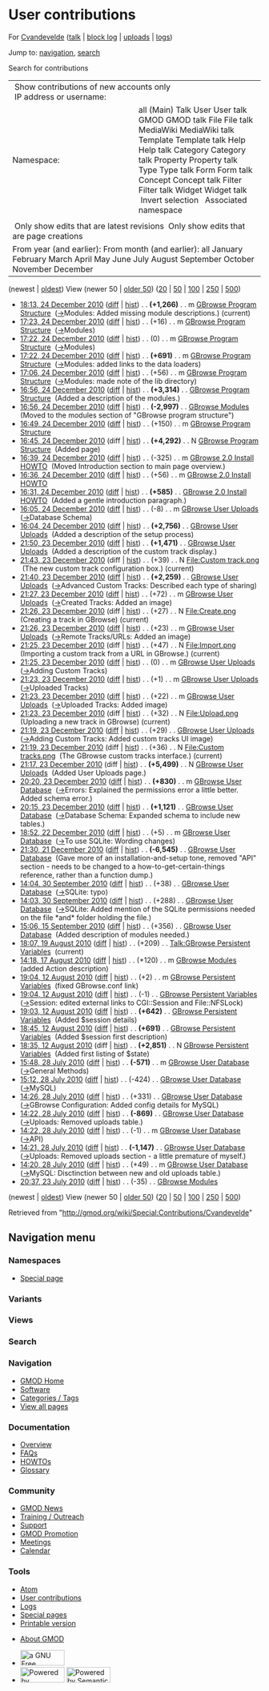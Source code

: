<div id="mw-page-base" class="noprint">

</div>

<div id="mw-head-base" class="noprint">

</div>

<div id="content" class="mw-body" role="main">

<span id="top"></span>

<div id="mw-js-message" style="display:none;">

</div>



# <span dir="auto">User contributions</span>

<div id="bodyContent">

<div id="contentSub">

For <a
href="/mediawiki/index.php?title=User:Cvandevelde&amp;action=edit&amp;redlink=1"
class="new"
title="User:Cvandevelde (page does not exist)">Cvandevelde</a> (<a
href="/mediawiki/index.php?title=User_talk:Cvandevelde&amp;action=edit&amp;redlink=1"
class="new" title="User talk:Cvandevelde (page does not exist)">talk</a>
\| [block
log](/mediawiki/index.php?title=Special:Log/block&page=User%3ACvandevelde "Special:Log/block")
\|
[uploads](/wiki/Special:ListFiles/Cvandevelde "Special:ListFiles/Cvandevelde")
\| [logs](/wiki/Special:Log/Cvandevelde "Special:Log/Cvandevelde"))

</div>

<div id="jump-to-nav" class="mw-jump">

Jump to: [navigation](#mw-navigation), [search](#p-search)

</div>

<div id="mw-content-text">

Search for contributions

<table class="mw-contributions-table">
<colgroup>
<col style="width: 50%" />
<col style="width: 50%" />
</colgroup>
<tbody>
<tr class="odd">
<td colspan="2"> Show contributions of new accounts only<br />
 IP address or username:</td>
</tr>
<tr class="even">
<td class="mw-label">Namespace:</td>
<td>all (Main) Talk User User talk GMOD GMOD talk File File talk
MediaWiki MediaWiki talk Template Template talk Help Help talk Category
Category talk Property Property talk Type Type talk Form Form talk
Concept Concept talk Filter Filter talk Widget Widget talk  
 Invert selection 
 Associated namespace </td>
</tr>
<tr class="odd">
<td colspan="2"></td>
</tr>
<tr class="even">
<td colspan="2"> Only show edits that are latest revisions
 Only show edits that are page creations</td>
</tr>
<tr class="odd">
<td colspan="2">From year (and earlier): From month (and earlier): all
January February March April May June July August September October
November December</td>
</tr>
</tbody>
</table>

(newest \| <a
href="/mediawiki/index.php?title=Special:Contributions/Cvandevelde&amp;dir=prev&amp;target=Cvandevelde"
class="mw-lastlink" rel="last"
title="Special:Contributions/Cvandevelde">oldest</a>) View (newer 50 \|
<a
href="/mediawiki/index.php?title=Special:Contributions/Cvandevelde&amp;offset=20100723203734&amp;target=Cvandevelde"
class="mw-nextlink" rel="next"
title="Special:Contributions/Cvandevelde">older 50</a>) (<a
href="/mediawiki/index.php?title=Special:Contributions/Cvandevelde&amp;offset=&amp;limit=20&amp;target=Cvandevelde"
class="mw-numlink" title="Special:Contributions/Cvandevelde">20</a> \|
<a
href="/mediawiki/index.php?title=Special:Contributions/Cvandevelde&amp;offset=&amp;limit=50&amp;target=Cvandevelde"
class="mw-numlink" title="Special:Contributions/Cvandevelde">50</a> \|
<a
href="/mediawiki/index.php?title=Special:Contributions/Cvandevelde&amp;offset=&amp;limit=100&amp;target=Cvandevelde"
class="mw-numlink" title="Special:Contributions/Cvandevelde">100</a> \|
<a
href="/mediawiki/index.php?title=Special:Contributions/Cvandevelde&amp;offset=&amp;limit=250&amp;target=Cvandevelde"
class="mw-numlink" title="Special:Contributions/Cvandevelde">250</a> \|
<a
href="/mediawiki/index.php?title=Special:Contributions/Cvandevelde&amp;offset=&amp;limit=500&amp;target=Cvandevelde"
class="mw-numlink" title="Special:Contributions/Cvandevelde">500</a>)

- <a
  href="/mediawiki/index.php?title=GBrowse_Program_Structure&amp;oldid=16318"
  class="mw-changeslist-date" title="GBrowse Program Structure">18:13, 24
  December 2010</a>
  ([diff](/mediawiki/index.php?title=GBrowse_Program_Structure&diff=prev&oldid=16318 "GBrowse Program Structure")
  \|
  [hist](/mediawiki/index.php?title=GBrowse_Program_Structure&action=history "GBrowse Program Structure"))
  <span class="mw-changeslist-separator">. .</span> **(+1,266)**‎
  <span class="mw-changeslist-separator">. .</span> m
  <a href="/wiki/GBrowse_Program_Structure" class="mw-contributions-title"
  title="GBrowse Program Structure">GBrowse Program Structure</a> ‎
  <span class="comment">([→](/wiki/GBrowse_Program_Structure#Modules "GBrowse Program Structure")‎<span dir="auto"><span class="autocomment">Modules:
  </span> Added missing module descriptions.</span>)</span>
  <span class="mw-uctop">(current)</span>
- <a
  href="/mediawiki/index.php?title=GBrowse_Program_Structure&amp;oldid=16317"
  class="mw-changeslist-date" title="GBrowse Program Structure">17:23, 24
  December 2010</a>
  ([diff](/mediawiki/index.php?title=GBrowse_Program_Structure&diff=prev&oldid=16317 "GBrowse Program Structure")
  \|
  [hist](/mediawiki/index.php?title=GBrowse_Program_Structure&action=history "GBrowse Program Structure"))
  <span class="mw-changeslist-separator">. .</span>
  <span class="mw-plusminus-pos" dir="ltr"
  title="8,519 bytes after change">(+16)</span>‎
  <span class="mw-changeslist-separator">. .</span> m
  <a href="/wiki/GBrowse_Program_Structure" class="mw-contributions-title"
  title="GBrowse Program Structure">GBrowse Program Structure</a> ‎
  <span class="comment">([→](/wiki/GBrowse_Program_Structure#Modules "GBrowse Program Structure")‎<span dir="auto"><span class="autocomment">Modules</span></span>)</span>
- <a
  href="/mediawiki/index.php?title=GBrowse_Program_Structure&amp;oldid=16316"
  class="mw-changeslist-date" title="GBrowse Program Structure">17:22, 24
  December 2010</a>
  ([diff](/mediawiki/index.php?title=GBrowse_Program_Structure&diff=prev&oldid=16316 "GBrowse Program Structure")
  \|
  [hist](/mediawiki/index.php?title=GBrowse_Program_Structure&action=history "GBrowse Program Structure"))
  <span class="mw-changeslist-separator">. .</span>
  <span class="mw-plusminus-null" dir="ltr"
  title="8,503 bytes after change">(0)</span>‎
  <span class="mw-changeslist-separator">. .</span> m
  <a href="/wiki/GBrowse_Program_Structure" class="mw-contributions-title"
  title="GBrowse Program Structure">GBrowse Program Structure</a> ‎
  <span class="comment">([→](/wiki/GBrowse_Program_Structure#Modules "GBrowse Program Structure")‎<span dir="auto"><span class="autocomment">Modules</span></span>)</span>
- <a
  href="/mediawiki/index.php?title=GBrowse_Program_Structure&amp;oldid=16315"
  class="mw-changeslist-date" title="GBrowse Program Structure">17:22, 24
  December 2010</a>
  ([diff](/mediawiki/index.php?title=GBrowse_Program_Structure&diff=prev&oldid=16315 "GBrowse Program Structure")
  \|
  [hist](/mediawiki/index.php?title=GBrowse_Program_Structure&action=history "GBrowse Program Structure"))
  <span class="mw-changeslist-separator">. .</span> **(+691)**‎
  <span class="mw-changeslist-separator">. .</span> m
  <a href="/wiki/GBrowse_Program_Structure" class="mw-contributions-title"
  title="GBrowse Program Structure">GBrowse Program Structure</a> ‎
  <span class="comment">([→](/wiki/GBrowse_Program_Structure#Modules "GBrowse Program Structure")‎<span dir="auto"><span class="autocomment">Modules:
  </span> added links to the data loaders</span>)</span>
- <a
  href="/mediawiki/index.php?title=GBrowse_Program_Structure&amp;oldid=16314"
  class="mw-changeslist-date" title="GBrowse Program Structure">17:06, 24
  December 2010</a>
  ([diff](/mediawiki/index.php?title=GBrowse_Program_Structure&diff=prev&oldid=16314 "GBrowse Program Structure")
  \|
  [hist](/mediawiki/index.php?title=GBrowse_Program_Structure&action=history "GBrowse Program Structure"))
  <span class="mw-changeslist-separator">. .</span>
  <span class="mw-plusminus-pos" dir="ltr"
  title="7,812 bytes after change">(+56)</span>‎
  <span class="mw-changeslist-separator">. .</span> m
  <a href="/wiki/GBrowse_Program_Structure" class="mw-contributions-title"
  title="GBrowse Program Structure">GBrowse Program Structure</a> ‎
  <span class="comment">([→](/wiki/GBrowse_Program_Structure#Modules "GBrowse Program Structure")‎<span dir="auto"><span class="autocomment">Modules:
  </span> made note of the lib directory</span>)</span>
- <a
  href="/mediawiki/index.php?title=GBrowse_Program_Structure&amp;oldid=16313"
  class="mw-changeslist-date" title="GBrowse Program Structure">16:56, 24
  December 2010</a>
  ([diff](/mediawiki/index.php?title=GBrowse_Program_Structure&diff=prev&oldid=16313 "GBrowse Program Structure")
  \|
  [hist](/mediawiki/index.php?title=GBrowse_Program_Structure&action=history "GBrowse Program Structure"))
  <span class="mw-changeslist-separator">. .</span> **(+3,314)**‎
  <span class="mw-changeslist-separator">. .</span>
  <a href="/wiki/GBrowse_Program_Structure" class="mw-contributions-title"
  title="GBrowse Program Structure">GBrowse Program Structure</a> ‎
  <span class="comment">(Added a description of the modules.)</span>
- <a href="/mediawiki/index.php?title=GBrowse_Modules&amp;oldid=16312"
  class="mw-changeslist-date" title="GBrowse Modules">16:56, 24 December
  2010</a>
  ([diff](/mediawiki/index.php?title=GBrowse_Modules&diff=prev&oldid=16312 "GBrowse Modules")
  \|
  [hist](/mediawiki/index.php?title=GBrowse_Modules&action=history "GBrowse Modules"))
  <span class="mw-changeslist-separator">. .</span> **(-2,997)**‎
  <span class="mw-changeslist-separator">. .</span>
  <a href="/mediawiki/index.php?title=GBrowse_Modules&amp;redirect=no"
  class="mw-redirect mw-contributions-title"
  title="GBrowse Modules">GBrowse Modules</a> ‎
  <span class="comment">(Moved to the modules section of "GBrowse
  program structure")</span>
- <a
  href="/mediawiki/index.php?title=GBrowse_Program_Structure&amp;oldid=16311"
  class="mw-changeslist-date" title="GBrowse Program Structure">16:49, 24
  December 2010</a>
  ([diff](/mediawiki/index.php?title=GBrowse_Program_Structure&diff=prev&oldid=16311 "GBrowse Program Structure")
  \|
  [hist](/mediawiki/index.php?title=GBrowse_Program_Structure&action=history "GBrowse Program Structure"))
  <span class="mw-changeslist-separator">. .</span>
  <span class="mw-plusminus-pos" dir="ltr"
  title="4,442 bytes after change">(+150)</span>‎
  <span class="mw-changeslist-separator">. .</span> m
  <a href="/wiki/GBrowse_Program_Structure" class="mw-contributions-title"
  title="GBrowse Program Structure">GBrowse Program Structure</a> ‎
- <a
  href="/mediawiki/index.php?title=GBrowse_Program_Structure&amp;oldid=16310"
  class="mw-changeslist-date" title="GBrowse Program Structure">16:45, 24
  December 2010</a> (diff \|
  [hist](/mediawiki/index.php?title=GBrowse_Program_Structure&action=history "GBrowse Program Structure"))
  <span class="mw-changeslist-separator">. .</span> **(+4,292)**‎
  <span class="mw-changeslist-separator">. .</span> N
  <a href="/wiki/GBrowse_Program_Structure" class="mw-contributions-title"
  title="GBrowse Program Structure">GBrowse Program Structure</a> ‎
  <span class="comment">(Added page)</span>
- <a
  href="/mediawiki/index.php?title=GBrowse_2.0_Install_HOWTO&amp;oldid=16309"
  class="mw-changeslist-date" title="GBrowse 2.0 Install HOWTO">16:39, 24
  December 2010</a>
  ([diff](/mediawiki/index.php?title=GBrowse_2.0_Install_HOWTO&diff=prev&oldid=16309 "GBrowse 2.0 Install HOWTO")
  \|
  [hist](/mediawiki/index.php?title=GBrowse_2.0_Install_HOWTO&action=history "GBrowse 2.0 Install HOWTO"))
  <span class="mw-changeslist-separator">. .</span>
  <span class="mw-plusminus-neg" dir="ltr"
  title="11,186 bytes after change">(-325)</span>‎
  <span class="mw-changeslist-separator">. .</span> m
  <a href="/wiki/GBrowse_2.0_Install_HOWTO" class="mw-contributions-title"
  title="GBrowse 2.0 Install HOWTO">GBrowse 2.0 Install HOWTO</a> ‎
  <span class="comment">(Moved Introduction section to main page
  overview.)</span>
- <a
  href="/mediawiki/index.php?title=GBrowse_2.0_Install_HOWTO&amp;oldid=16308"
  class="mw-changeslist-date" title="GBrowse 2.0 Install HOWTO">16:36, 24
  December 2010</a>
  ([diff](/mediawiki/index.php?title=GBrowse_2.0_Install_HOWTO&diff=prev&oldid=16308 "GBrowse 2.0 Install HOWTO")
  \|
  [hist](/mediawiki/index.php?title=GBrowse_2.0_Install_HOWTO&action=history "GBrowse 2.0 Install HOWTO"))
  <span class="mw-changeslist-separator">. .</span>
  <span class="mw-plusminus-pos" dir="ltr"
  title="11,511 bytes after change">(+56)</span>‎
  <span class="mw-changeslist-separator">. .</span> m
  <a href="/wiki/GBrowse_2.0_Install_HOWTO" class="mw-contributions-title"
  title="GBrowse 2.0 Install HOWTO">GBrowse 2.0 Install HOWTO</a> ‎
- <a
  href="/mediawiki/index.php?title=GBrowse_2.0_Install_HOWTO&amp;oldid=16307"
  class="mw-changeslist-date" title="GBrowse 2.0 Install HOWTO">16:31, 24
  December 2010</a>
  ([diff](/mediawiki/index.php?title=GBrowse_2.0_Install_HOWTO&diff=prev&oldid=16307 "GBrowse 2.0 Install HOWTO")
  \|
  [hist](/mediawiki/index.php?title=GBrowse_2.0_Install_HOWTO&action=history "GBrowse 2.0 Install HOWTO"))
  <span class="mw-changeslist-separator">. .</span> **(+585)**‎
  <span class="mw-changeslist-separator">. .</span>
  <a href="/wiki/GBrowse_2.0_Install_HOWTO" class="mw-contributions-title"
  title="GBrowse 2.0 Install HOWTO">GBrowse 2.0 Install HOWTO</a> ‎
  <span class="comment">(Added a gentle introduction paragraph.)</span>
- <a
  href="/mediawiki/index.php?title=GBrowse_User_Uploads&amp;oldid=16306"
  class="mw-changeslist-date" title="GBrowse User Uploads">16:05, 24
  December 2010</a>
  ([diff](/mediawiki/index.php?title=GBrowse_User_Uploads&diff=prev&oldid=16306 "GBrowse User Uploads")
  \|
  [hist](/mediawiki/index.php?title=GBrowse_User_Uploads&action=history "GBrowse User Uploads"))
  <span class="mw-changeslist-separator">. .</span>
  <span class="mw-plusminus-neg" dir="ltr"
  title="12,124 bytes after change">(-8)</span>‎
  <span class="mw-changeslist-separator">. .</span> m
  <a href="/wiki/GBrowse_User_Uploads" class="mw-contributions-title"
  title="GBrowse User Uploads">GBrowse User Uploads</a> ‎
  <span class="comment">([→](/wiki/GBrowse_User_Uploads#Database_Schema "GBrowse User Uploads")‎<span dir="auto"><span class="autocomment">Database
  Schema</span></span>)</span>
- <a
  href="/mediawiki/index.php?title=GBrowse_User_Uploads&amp;oldid=16305"
  class="mw-changeslist-date" title="GBrowse User Uploads">16:04, 24
  December 2010</a>
  ([diff](/mediawiki/index.php?title=GBrowse_User_Uploads&diff=prev&oldid=16305 "GBrowse User Uploads")
  \|
  [hist](/mediawiki/index.php?title=GBrowse_User_Uploads&action=history "GBrowse User Uploads"))
  <span class="mw-changeslist-separator">. .</span> **(+2,756)**‎
  <span class="mw-changeslist-separator">. .</span>
  <a href="/wiki/GBrowse_User_Uploads" class="mw-contributions-title"
  title="GBrowse User Uploads">GBrowse User Uploads</a> ‎
  <span class="comment">(Added a description of the setup
  process)</span>
- <a
  href="/mediawiki/index.php?title=GBrowse_User_Uploads&amp;oldid=16298"
  class="mw-changeslist-date" title="GBrowse User Uploads">21:50, 23
  December 2010</a>
  ([diff](/mediawiki/index.php?title=GBrowse_User_Uploads&diff=prev&oldid=16298 "GBrowse User Uploads")
  \|
  [hist](/mediawiki/index.php?title=GBrowse_User_Uploads&action=history "GBrowse User Uploads"))
  <span class="mw-changeslist-separator">. .</span> **(+1,471)**‎
  <span class="mw-changeslist-separator">. .</span>
  <a href="/wiki/GBrowse_User_Uploads" class="mw-contributions-title"
  title="GBrowse User Uploads">GBrowse User Uploads</a> ‎
  <span class="comment">(Added a description of the custom track
  display.)</span>
- <a
  href="/mediawiki/index.php?title=File:Custom_track.png&amp;oldid=16297"
  class="mw-changeslist-date" title="File:Custom track.png">21:43, 23
  December 2010</a> (diff \|
  [hist](/mediawiki/index.php?title=File:Custom_track.png&action=history "File:Custom track.png"))
  <span class="mw-changeslist-separator">. .</span>
  <span class="mw-plusminus-pos" dir="ltr"
  title="39 bytes after change">(+39)</span>‎
  <span class="mw-changeslist-separator">. .</span> N
  <a href="/wiki/File:Custom_track.png" class="mw-contributions-title"
  title="File:Custom track.png">File:Custom track.png</a> ‎
  <span class="comment">(The new custom track configuration box.)</span>
  <span class="mw-uctop">(current)</span>
- <a
  href="/mediawiki/index.php?title=GBrowse_User_Uploads&amp;oldid=16296"
  class="mw-changeslist-date" title="GBrowse User Uploads">21:40, 23
  December 2010</a>
  ([diff](/mediawiki/index.php?title=GBrowse_User_Uploads&diff=prev&oldid=16296 "GBrowse User Uploads")
  \|
  [hist](/mediawiki/index.php?title=GBrowse_User_Uploads&action=history "GBrowse User Uploads"))
  <span class="mw-changeslist-separator">. .</span> **(+2,259)**‎
  <span class="mw-changeslist-separator">. .</span>
  <a href="/wiki/GBrowse_User_Uploads" class="mw-contributions-title"
  title="GBrowse User Uploads">GBrowse User Uploads</a> ‎
  <span class="comment">([→](/wiki/GBrowse_User_Uploads#Advanced_Custom_Tracks "GBrowse User Uploads")‎<span dir="auto"><span class="autocomment">Advanced
  Custom Tracks: </span> Described each type of sharing</span>)</span>
- <a
  href="/mediawiki/index.php?title=GBrowse_User_Uploads&amp;oldid=16295"
  class="mw-changeslist-date" title="GBrowse User Uploads">21:27, 23
  December 2010</a>
  ([diff](/mediawiki/index.php?title=GBrowse_User_Uploads&diff=prev&oldid=16295 "GBrowse User Uploads")
  \|
  [hist](/mediawiki/index.php?title=GBrowse_User_Uploads&action=history "GBrowse User Uploads"))
  <span class="mw-changeslist-separator">. .</span>
  <span class="mw-plusminus-pos" dir="ltr"
  title="5,646 bytes after change">(+72)</span>‎
  <span class="mw-changeslist-separator">. .</span> m
  <a href="/wiki/GBrowse_User_Uploads" class="mw-contributions-title"
  title="GBrowse User Uploads">GBrowse User Uploads</a> ‎
  <span class="comment">([→](/wiki/GBrowse_User_Uploads#Created_Tracks "GBrowse User Uploads")‎<span dir="auto"><span class="autocomment">Created
  Tracks: </span> Added an image</span>)</span>
- <a href="/mediawiki/index.php?title=File:Create.png&amp;oldid=16294"
  class="mw-changeslist-date" title="File:Create.png">21:26, 23 December
  2010</a> (diff \|
  [hist](/mediawiki/index.php?title=File:Create.png&action=history "File:Create.png"))
  <span class="mw-changeslist-separator">. .</span>
  <span class="mw-plusminus-pos" dir="ltr"
  title="27 bytes after change">(+27)</span>‎
  <span class="mw-changeslist-separator">. .</span> N
  <a href="/wiki/File:Create.png" class="mw-contributions-title"
  title="File:Create.png">File:Create.png</a> ‎
  <span class="comment">(Creating a track in GBrowse)</span>
  <span class="mw-uctop">(current)</span>
- <a
  href="/mediawiki/index.php?title=GBrowse_User_Uploads&amp;oldid=16293"
  class="mw-changeslist-date" title="GBrowse User Uploads">21:26, 23
  December 2010</a>
  ([diff](/mediawiki/index.php?title=GBrowse_User_Uploads&diff=prev&oldid=16293 "GBrowse User Uploads")
  \|
  [hist](/mediawiki/index.php?title=GBrowse_User_Uploads&action=history "GBrowse User Uploads"))
  <span class="mw-changeslist-separator">. .</span>
  <span class="mw-plusminus-pos" dir="ltr"
  title="5,574 bytes after change">(+23)</span>‎
  <span class="mw-changeslist-separator">. .</span> m
  <a href="/wiki/GBrowse_User_Uploads" class="mw-contributions-title"
  title="GBrowse User Uploads">GBrowse User Uploads</a> ‎
  <span class="comment">([→](/wiki/GBrowse_User_Uploads#Remote_Tracks.2FURLs "GBrowse User Uploads")‎<span dir="auto"><span class="autocomment">Remote
  Tracks/URLs: </span> Added an image</span>)</span>
- <a href="/mediawiki/index.php?title=File:Import.png&amp;oldid=16292"
  class="mw-changeslist-date" title="File:Import.png">21:25, 23 December
  2010</a> (diff \|
  [hist](/mediawiki/index.php?title=File:Import.png&action=history "File:Import.png"))
  <span class="mw-changeslist-separator">. .</span>
  <span class="mw-plusminus-pos" dir="ltr"
  title="47 bytes after change">(+47)</span>‎
  <span class="mw-changeslist-separator">. .</span> N
  <a href="/wiki/File:Import.png" class="mw-contributions-title"
  title="File:Import.png">File:Import.png</a> ‎
  <span class="comment">(Importing a custom track from a URL in
  GBrowse.)</span> <span class="mw-uctop">(current)</span>
- <a
  href="/mediawiki/index.php?title=GBrowse_User_Uploads&amp;oldid=16290"
  class="mw-changeslist-date" title="GBrowse User Uploads">21:25, 23
  December 2010</a>
  ([diff](/mediawiki/index.php?title=GBrowse_User_Uploads&diff=prev&oldid=16290 "GBrowse User Uploads")
  \|
  [hist](/mediawiki/index.php?title=GBrowse_User_Uploads&action=history "GBrowse User Uploads"))
  <span class="mw-changeslist-separator">. .</span>
  <span class="mw-plusminus-null" dir="ltr"
  title="5,551 bytes after change">(0)</span>‎
  <span class="mw-changeslist-separator">. .</span> m
  <a href="/wiki/GBrowse_User_Uploads" class="mw-contributions-title"
  title="GBrowse User Uploads">GBrowse User Uploads</a> ‎
  <span class="comment">([→](/wiki/GBrowse_User_Uploads#Adding_Custom_Tracks "GBrowse User Uploads")‎<span dir="auto"><span class="autocomment">Adding
  Custom Tracks</span></span>)</span>
- <a
  href="/mediawiki/index.php?title=GBrowse_User_Uploads&amp;oldid=16289"
  class="mw-changeslist-date" title="GBrowse User Uploads">21:23, 23
  December 2010</a>
  ([diff](/mediawiki/index.php?title=GBrowse_User_Uploads&diff=prev&oldid=16289 "GBrowse User Uploads")
  \|
  [hist](/mediawiki/index.php?title=GBrowse_User_Uploads&action=history "GBrowse User Uploads"))
  <span class="mw-changeslist-separator">. .</span>
  <span class="mw-plusminus-pos" dir="ltr"
  title="5,551 bytes after change">(+1)</span>‎
  <span class="mw-changeslist-separator">. .</span> m
  <a href="/wiki/GBrowse_User_Uploads" class="mw-contributions-title"
  title="GBrowse User Uploads">GBrowse User Uploads</a> ‎
  <span class="comment">([→](/wiki/GBrowse_User_Uploads#Uploaded_Tracks "GBrowse User Uploads")‎<span dir="auto"><span class="autocomment">Uploaded
  Tracks</span></span>)</span>
- <a
  href="/mediawiki/index.php?title=GBrowse_User_Uploads&amp;oldid=16288"
  class="mw-changeslist-date" title="GBrowse User Uploads">21:23, 23
  December 2010</a>
  ([diff](/mediawiki/index.php?title=GBrowse_User_Uploads&diff=prev&oldid=16288 "GBrowse User Uploads")
  \|
  [hist](/mediawiki/index.php?title=GBrowse_User_Uploads&action=history "GBrowse User Uploads"))
  <span class="mw-changeslist-separator">. .</span>
  <span class="mw-plusminus-pos" dir="ltr"
  title="5,550 bytes after change">(+22)</span>‎
  <span class="mw-changeslist-separator">. .</span> m
  <a href="/wiki/GBrowse_User_Uploads" class="mw-contributions-title"
  title="GBrowse User Uploads">GBrowse User Uploads</a> ‎
  <span class="comment">([→](/wiki/GBrowse_User_Uploads#Uploaded_Tracks "GBrowse User Uploads")‎<span dir="auto"><span class="autocomment">Uploaded
  Tracks: </span> Added image</span>)</span>
- <a href="/mediawiki/index.php?title=File:Upload.png&amp;oldid=16287"
  class="mw-changeslist-date" title="File:Upload.png">21:23, 23 December
  2010</a> (diff \|
  [hist](/mediawiki/index.php?title=File:Upload.png&action=history "File:Upload.png"))
  <span class="mw-changeslist-separator">. .</span>
  <span class="mw-plusminus-pos" dir="ltr"
  title="32 bytes after change">(+32)</span>‎
  <span class="mw-changeslist-separator">. .</span> N
  <a href="/wiki/File:Upload.png" class="mw-contributions-title"
  title="File:Upload.png">File:Upload.png</a> ‎
  <span class="comment">(Uploading a new track in GBrowse)</span>
  <span class="mw-uctop">(current)</span>
- <a
  href="/mediawiki/index.php?title=GBrowse_User_Uploads&amp;oldid=16285"
  class="mw-changeslist-date" title="GBrowse User Uploads">21:19, 23
  December 2010</a>
  ([diff](/mediawiki/index.php?title=GBrowse_User_Uploads&diff=prev&oldid=16285 "GBrowse User Uploads")
  \|
  [hist](/mediawiki/index.php?title=GBrowse_User_Uploads&action=history "GBrowse User Uploads"))
  <span class="mw-changeslist-separator">. .</span>
  <span class="mw-plusminus-pos" dir="ltr"
  title="5,528 bytes after change">(+29)</span>‎
  <span class="mw-changeslist-separator">. .</span>
  <a href="/wiki/GBrowse_User_Uploads" class="mw-contributions-title"
  title="GBrowse User Uploads">GBrowse User Uploads</a> ‎
  <span class="comment">([→](/wiki/GBrowse_User_Uploads#Adding_Custom_Tracks "GBrowse User Uploads")‎<span dir="auto"><span class="autocomment">Adding
  Custom Tracks: </span> Added custom tracks UI image</span>)</span>
- <a
  href="/mediawiki/index.php?title=File:Custom_tracks.png&amp;oldid=16284"
  class="mw-changeslist-date" title="File:Custom tracks.png">21:19, 23
  December 2010</a> (diff \|
  [hist](/mediawiki/index.php?title=File:Custom_tracks.png&action=history "File:Custom tracks.png"))
  <span class="mw-changeslist-separator">. .</span>
  <span class="mw-plusminus-pos" dir="ltr"
  title="36 bytes after change">(+36)</span>‎
  <span class="mw-changeslist-separator">. .</span> N
  <a href="/wiki/File:Custom_tracks.png" class="mw-contributions-title"
  title="File:Custom tracks.png">File:Custom tracks.png</a> ‎
  <span class="comment">(The GBrowse custom tracks interface.)</span>
  <span class="mw-uctop">(current)</span>
- <a
  href="/mediawiki/index.php?title=GBrowse_User_Uploads&amp;oldid=16283"
  class="mw-changeslist-date" title="GBrowse User Uploads">21:17, 23
  December 2010</a> (diff \|
  [hist](/mediawiki/index.php?title=GBrowse_User_Uploads&action=history "GBrowse User Uploads"))
  <span class="mw-changeslist-separator">. .</span> **(+5,499)**‎
  <span class="mw-changeslist-separator">. .</span> N
  <a href="/wiki/GBrowse_User_Uploads" class="mw-contributions-title"
  title="GBrowse User Uploads">GBrowse User Uploads</a> ‎
  <span class="comment">(Added User Uploads page.)</span>
- <a
  href="/mediawiki/index.php?title=GBrowse_User_Database&amp;oldid=16278"
  class="mw-changeslist-date" title="GBrowse User Database">20:20, 23
  December 2010</a>
  ([diff](/mediawiki/index.php?title=GBrowse_User_Database&diff=prev&oldid=16278 "GBrowse User Database")
  \|
  [hist](/mediawiki/index.php?title=GBrowse_User_Database&action=history "GBrowse User Database"))
  <span class="mw-changeslist-separator">. .</span> **(+830)**‎
  <span class="mw-changeslist-separator">. .</span> m
  <a href="/wiki/GBrowse_User_Database" class="mw-contributions-title"
  title="GBrowse User Database">GBrowse User Database</a> ‎
  <span class="comment">([→](/wiki/GBrowse_User_Database#Errors "GBrowse User Database")‎<span dir="auto"><span class="autocomment">Errors:
  </span> Explained the permissions error a little better. Added schema
  error.</span>)</span>
- <a
  href="/mediawiki/index.php?title=GBrowse_User_Database&amp;oldid=16277"
  class="mw-changeslist-date" title="GBrowse User Database">20:15, 23
  December 2010</a>
  ([diff](/mediawiki/index.php?title=GBrowse_User_Database&diff=prev&oldid=16277 "GBrowse User Database")
  \|
  [hist](/mediawiki/index.php?title=GBrowse_User_Database&action=history "GBrowse User Database"))
  <span class="mw-changeslist-separator">. .</span> **(+1,121)**‎
  <span class="mw-changeslist-separator">. .</span>
  <a href="/wiki/GBrowse_User_Database" class="mw-contributions-title"
  title="GBrowse User Database">GBrowse User Database</a> ‎
  <span class="comment">([→](/wiki/GBrowse_User_Database#Database_Schema "GBrowse User Database")‎<span dir="auto"><span class="autocomment">Database
  Schema: </span> Expanded schema to include new tables.</span>)</span>
- <a
  href="/mediawiki/index.php?title=GBrowse_User_Database&amp;oldid=16271"
  class="mw-changeslist-date" title="GBrowse User Database">18:52, 22
  December 2010</a>
  ([diff](/mediawiki/index.php?title=GBrowse_User_Database&diff=prev&oldid=16271 "GBrowse User Database")
  \|
  [hist](/mediawiki/index.php?title=GBrowse_User_Database&action=history "GBrowse User Database"))
  <span class="mw-changeslist-separator">. .</span>
  <span class="mw-plusminus-pos" dir="ltr"
  title="5,145 bytes after change">(+5)</span>‎
  <span class="mw-changeslist-separator">. .</span> m
  <a href="/wiki/GBrowse_User_Database" class="mw-contributions-title"
  title="GBrowse User Database">GBrowse User Database</a> ‎
  <span class="comment">([→](/wiki/GBrowse_User_Database#To_use_SQLite "GBrowse User Database")‎<span dir="auto"><span class="autocomment">To
  use SQLite: </span> Wording changes</span>)</span>
- <a
  href="/mediawiki/index.php?title=GBrowse_User_Database&amp;oldid=16241"
  class="mw-changeslist-date" title="GBrowse User Database">21:30, 21
  December 2010</a>
  ([diff](/mediawiki/index.php?title=GBrowse_User_Database&diff=prev&oldid=16241 "GBrowse User Database")
  \|
  [hist](/mediawiki/index.php?title=GBrowse_User_Database&action=history "GBrowse User Database"))
  <span class="mw-changeslist-separator">. .</span> **(-6,545)**‎
  <span class="mw-changeslist-separator">. .</span>
  <a href="/wiki/GBrowse_User_Database" class="mw-contributions-title"
  title="GBrowse User Database">GBrowse User Database</a> ‎
  <span class="comment">(Gave more of an installation-and-setup tone,
  removed "API" section - needs to be changed to a
  how-to-get-certain-things reference, rather than a function
  dump.)</span>
- <a
  href="/mediawiki/index.php?title=GBrowse_User_Database&amp;oldid=14635"
  class="mw-changeslist-date" title="GBrowse User Database">14:04, 30
  September 2010</a>
  ([diff](/mediawiki/index.php?title=GBrowse_User_Database&diff=prev&oldid=14635 "GBrowse User Database")
  \|
  [hist](/mediawiki/index.php?title=GBrowse_User_Database&action=history "GBrowse User Database"))
  <span class="mw-changeslist-separator">. .</span>
  <span class="mw-plusminus-pos" dir="ltr"
  title="11,685 bytes after change">(+38)</span>‎
  <span class="mw-changeslist-separator">. .</span>
  <a href="/wiki/GBrowse_User_Database" class="mw-contributions-title"
  title="GBrowse User Database">GBrowse User Database</a> ‎
  <span class="comment">([→](/wiki/GBrowse_User_Database#SQLite "GBrowse User Database")‎<span dir="auto"><span class="autocomment">SQLite:
  </span> typo</span>)</span>
- <a
  href="/mediawiki/index.php?title=GBrowse_User_Database&amp;oldid=14634"
  class="mw-changeslist-date" title="GBrowse User Database">14:03, 30
  September 2010</a>
  ([diff](/mediawiki/index.php?title=GBrowse_User_Database&diff=prev&oldid=14634 "GBrowse User Database")
  \|
  [hist](/mediawiki/index.php?title=GBrowse_User_Database&action=history "GBrowse User Database"))
  <span class="mw-changeslist-separator">. .</span>
  <span class="mw-plusminus-pos" dir="ltr"
  title="11,647 bytes after change">(+288)</span>‎
  <span class="mw-changeslist-separator">. .</span>
  <a href="/wiki/GBrowse_User_Database" class="mw-contributions-title"
  title="GBrowse User Database">GBrowse User Database</a> ‎
  <span class="comment">([→](/wiki/GBrowse_User_Database#SQLite "GBrowse User Database")‎<span dir="auto"><span class="autocomment">SQLite:
  </span> Added mention of the SQLite permissions needed on the file
  \*and\* folder holding the file.</span>)</span>
- <a
  href="/mediawiki/index.php?title=GBrowse_User_Database&amp;oldid=14487"
  class="mw-changeslist-date" title="GBrowse User Database">15:06, 15
  September 2010</a>
  ([diff](/mediawiki/index.php?title=GBrowse_User_Database&diff=prev&oldid=14487 "GBrowse User Database")
  \|
  [hist](/mediawiki/index.php?title=GBrowse_User_Database&action=history "GBrowse User Database"))
  <span class="mw-changeslist-separator">. .</span>
  <span class="mw-plusminus-pos" dir="ltr"
  title="11,359 bytes after change">(+356)</span>‎
  <span class="mw-changeslist-separator">. .</span>
  <a href="/wiki/GBrowse_User_Database" class="mw-contributions-title"
  title="GBrowse User Database">GBrowse User Database</a> ‎
  <span class="comment">(Added description of modules needed.)</span>
- <a
  href="/mediawiki/index.php?title=Talk:GBrowse_Persistent_Variables&amp;oldid=14210"
  class="mw-changeslist-date"
  title="Talk:GBrowse Persistent Variables">18:07, 19 August 2010</a>
  ([diff](/mediawiki/index.php?title=Talk:GBrowse_Persistent_Variables&diff=prev&oldid=14210 "Talk:GBrowse Persistent Variables")
  \|
  [hist](/mediawiki/index.php?title=Talk:GBrowse_Persistent_Variables&action=history "Talk:GBrowse Persistent Variables"))
  <span class="mw-changeslist-separator">. .</span>
  <span class="mw-plusminus-pos" dir="ltr"
  title="307 bytes after change">(+209)</span>‎
  <span class="mw-changeslist-separator">. .</span>
  <a href="/wiki/Talk:GBrowse_Persistent_Variables"
  class="mw-contributions-title"
  title="Talk:GBrowse Persistent Variables">Talk:GBrowse Persistent
  Variables</a> ‎ <span class="mw-uctop">(current)</span>
- <a href="/mediawiki/index.php?title=GBrowse_Modules&amp;oldid=14191"
  class="mw-changeslist-date" title="GBrowse Modules">14:18, 17 August
  2010</a>
  ([diff](/mediawiki/index.php?title=GBrowse_Modules&diff=prev&oldid=14191 "GBrowse Modules")
  \|
  [hist](/mediawiki/index.php?title=GBrowse_Modules&action=history "GBrowse Modules"))
  <span class="mw-changeslist-separator">. .</span>
  <span class="mw-plusminus-pos" dir="ltr"
  title="3,113 bytes after change">(+120)</span>‎
  <span class="mw-changeslist-separator">. .</span> m
  <a href="/mediawiki/index.php?title=GBrowse_Modules&amp;redirect=no"
  class="mw-redirect mw-contributions-title"
  title="GBrowse Modules">GBrowse Modules</a> ‎
  <span class="comment">(added Action description)</span>
- <a
  href="/mediawiki/index.php?title=GBrowse_Persistent_Variables&amp;oldid=14170"
  class="mw-changeslist-date" title="GBrowse Persistent Variables">19:04,
  12 August 2010</a>
  ([diff](/mediawiki/index.php?title=GBrowse_Persistent_Variables&diff=prev&oldid=14170 "GBrowse Persistent Variables")
  \|
  [hist](/mediawiki/index.php?title=GBrowse_Persistent_Variables&action=history "GBrowse Persistent Variables"))
  <span class="mw-changeslist-separator">. .</span>
  <span class="mw-plusminus-pos" dir="ltr"
  title="4,185 bytes after change">(+2)</span>‎
  <span class="mw-changeslist-separator">. .</span> m
  <a href="/wiki/GBrowse_Persistent_Variables"
  class="mw-contributions-title"
  title="GBrowse Persistent Variables">GBrowse Persistent Variables</a> ‎
  <span class="comment">(fixed GBrowse.conf link)</span>
- <a
  href="/mediawiki/index.php?title=GBrowse_Persistent_Variables&amp;oldid=14169"
  class="mw-changeslist-date" title="GBrowse Persistent Variables">19:04,
  12 August 2010</a>
  ([diff](/mediawiki/index.php?title=GBrowse_Persistent_Variables&diff=prev&oldid=14169 "GBrowse Persistent Variables")
  \|
  [hist](/mediawiki/index.php?title=GBrowse_Persistent_Variables&action=history "GBrowse Persistent Variables"))
  <span class="mw-changeslist-separator">. .</span>
  <span class="mw-plusminus-neg" dir="ltr"
  title="4,183 bytes after change">(-1)</span>‎
  <span class="mw-changeslist-separator">. .</span>
  <a href="/wiki/GBrowse_Persistent_Variables"
  class="mw-contributions-title"
  title="GBrowse Persistent Variables">GBrowse Persistent Variables</a> ‎
  <span class="comment">([→](/wiki/GBrowse_Persistent_Variables#Session "GBrowse Persistent Variables")‎<span dir="auto"><span class="autocomment">Session:
  </span> edited external links to CGI::Session and
  File::NFSLock</span>)</span>
- <a
  href="/mediawiki/index.php?title=GBrowse_Persistent_Variables&amp;oldid=14168"
  class="mw-changeslist-date" title="GBrowse Persistent Variables">19:03,
  12 August 2010</a>
  ([diff](/mediawiki/index.php?title=GBrowse_Persistent_Variables&diff=prev&oldid=14168 "GBrowse Persistent Variables")
  \|
  [hist](/mediawiki/index.php?title=GBrowse_Persistent_Variables&action=history "GBrowse Persistent Variables"))
  <span class="mw-changeslist-separator">. .</span> **(+642)**‎
  <span class="mw-changeslist-separator">. .</span>
  <a href="/wiki/GBrowse_Persistent_Variables"
  class="mw-contributions-title"
  title="GBrowse Persistent Variables">GBrowse Persistent Variables</a> ‎
  <span class="comment">(Added \$session details)</span>
- <a
  href="/mediawiki/index.php?title=GBrowse_Persistent_Variables&amp;oldid=14167"
  class="mw-changeslist-date" title="GBrowse Persistent Variables">18:45,
  12 August 2010</a>
  ([diff](/mediawiki/index.php?title=GBrowse_Persistent_Variables&diff=prev&oldid=14167 "GBrowse Persistent Variables")
  \|
  [hist](/mediawiki/index.php?title=GBrowse_Persistent_Variables&action=history "GBrowse Persistent Variables"))
  <span class="mw-changeslist-separator">. .</span> **(+691)**‎
  <span class="mw-changeslist-separator">. .</span>
  <a href="/wiki/GBrowse_Persistent_Variables"
  class="mw-contributions-title"
  title="GBrowse Persistent Variables">GBrowse Persistent Variables</a> ‎
  <span class="comment">(Added \$session first description)</span>
- <a
  href="/mediawiki/index.php?title=GBrowse_Persistent_Variables&amp;oldid=14166"
  class="mw-changeslist-date" title="GBrowse Persistent Variables">18:35,
  12 August 2010</a> (diff \|
  [hist](/mediawiki/index.php?title=GBrowse_Persistent_Variables&action=history "GBrowse Persistent Variables"))
  <span class="mw-changeslist-separator">. .</span> **(+2,851)**‎
  <span class="mw-changeslist-separator">. .</span> N
  <a href="/wiki/GBrowse_Persistent_Variables"
  class="mw-contributions-title"
  title="GBrowse Persistent Variables">GBrowse Persistent Variables</a> ‎
  <span class="comment">(Added first listing of \$state)</span>
- <a
  href="/mediawiki/index.php?title=GBrowse_User_Database&amp;oldid=13859"
  class="mw-changeslist-date" title="GBrowse User Database">15:48, 28 July
  2010</a>
  ([diff](/mediawiki/index.php?title=GBrowse_User_Database&diff=prev&oldid=13859 "GBrowse User Database")
  \|
  [hist](/mediawiki/index.php?title=GBrowse_User_Database&action=history "GBrowse User Database"))
  <span class="mw-changeslist-separator">. .</span> **(-571)**‎
  <span class="mw-changeslist-separator">. .</span> m
  <a href="/wiki/GBrowse_User_Database" class="mw-contributions-title"
  title="GBrowse User Database">GBrowse User Database</a> ‎
  <span class="comment">([→](/wiki/GBrowse_User_Database#General_Methods "GBrowse User Database")‎<span dir="auto"><span class="autocomment">General
  Methods</span></span>)</span>
- <a
  href="/mediawiki/index.php?title=GBrowse_User_Database&amp;oldid=13858"
  class="mw-changeslist-date" title="GBrowse User Database">15:12, 28 July
  2010</a>
  ([diff](/mediawiki/index.php?title=GBrowse_User_Database&diff=prev&oldid=13858 "GBrowse User Database")
  \|
  [hist](/mediawiki/index.php?title=GBrowse_User_Database&action=history "GBrowse User Database"))
  <span class="mw-changeslist-separator">. .</span>
  <span class="mw-plusminus-neg" dir="ltr"
  title="11,574 bytes after change">(-424)</span>‎
  <span class="mw-changeslist-separator">. .</span>
  <a href="/wiki/GBrowse_User_Database" class="mw-contributions-title"
  title="GBrowse User Database">GBrowse User Database</a> ‎
  <span class="comment">([→](/wiki/GBrowse_User_Database#MySQL "GBrowse User Database")‎<span dir="auto"><span class="autocomment">MySQL</span></span>)</span>
- <a
  href="/mediawiki/index.php?title=GBrowse_User_Database&amp;oldid=13857"
  class="mw-changeslist-date" title="GBrowse User Database">14:26, 28 July
  2010</a>
  ([diff](/mediawiki/index.php?title=GBrowse_User_Database&diff=prev&oldid=13857 "GBrowse User Database")
  \|
  [hist](/mediawiki/index.php?title=GBrowse_User_Database&action=history "GBrowse User Database"))
  <span class="mw-changeslist-separator">. .</span>
  <span class="mw-plusminus-pos" dir="ltr"
  title="11,998 bytes after change">(+331)</span>‎
  <span class="mw-changeslist-separator">. .</span>
  <a href="/wiki/GBrowse_User_Database" class="mw-contributions-title"
  title="GBrowse User Database">GBrowse User Database</a> ‎
  <span class="comment">([→](/wiki/GBrowse_User_Database#GBrowse_Configuration "GBrowse User Database")‎<span dir="auto"><span class="autocomment">GBrowse
  Configuration: </span> Added config details for MySQL</span>)</span>
- <a
  href="/mediawiki/index.php?title=GBrowse_User_Database&amp;oldid=13856"
  class="mw-changeslist-date" title="GBrowse User Database">14:22, 28 July
  2010</a>
  ([diff](/mediawiki/index.php?title=GBrowse_User_Database&diff=prev&oldid=13856 "GBrowse User Database")
  \|
  [hist](/mediawiki/index.php?title=GBrowse_User_Database&action=history "GBrowse User Database"))
  <span class="mw-changeslist-separator">. .</span> **(-869)**‎
  <span class="mw-changeslist-separator">. .</span>
  <a href="/wiki/GBrowse_User_Database" class="mw-contributions-title"
  title="GBrowse User Database">GBrowse User Database</a> ‎
  <span class="comment">([→](/wiki/GBrowse_User_Database#Uploads "GBrowse User Database")‎<span dir="auto"><span class="autocomment">Uploads:
  </span> Removed uploads table.</span>)</span>
- <a
  href="/mediawiki/index.php?title=GBrowse_User_Database&amp;oldid=13855"
  class="mw-changeslist-date" title="GBrowse User Database">14:22, 28 July
  2010</a>
  ([diff](/mediawiki/index.php?title=GBrowse_User_Database&diff=prev&oldid=13855 "GBrowse User Database")
  \|
  [hist](/mediawiki/index.php?title=GBrowse_User_Database&action=history "GBrowse User Database"))
  <span class="mw-changeslist-separator">. .</span>
  <span class="mw-plusminus-neg" dir="ltr"
  title="12,536 bytes after change">(-1)</span>‎
  <span class="mw-changeslist-separator">. .</span> m
  <a href="/wiki/GBrowse_User_Database" class="mw-contributions-title"
  title="GBrowse User Database">GBrowse User Database</a> ‎
  <span class="comment">([→](/wiki/GBrowse_User_Database#API "GBrowse User Database")‎<span dir="auto"><span class="autocomment">API</span></span>)</span>
- <a
  href="/mediawiki/index.php?title=GBrowse_User_Database&amp;oldid=13854"
  class="mw-changeslist-date" title="GBrowse User Database">14:21, 28 July
  2010</a>
  ([diff](/mediawiki/index.php?title=GBrowse_User_Database&diff=prev&oldid=13854 "GBrowse User Database")
  \|
  [hist](/mediawiki/index.php?title=GBrowse_User_Database&action=history "GBrowse User Database"))
  <span class="mw-changeslist-separator">. .</span> **(-1,147)**‎
  <span class="mw-changeslist-separator">. .</span>
  <a href="/wiki/GBrowse_User_Database" class="mw-contributions-title"
  title="GBrowse User Database">GBrowse User Database</a> ‎
  <span class="comment">([→](/wiki/GBrowse_User_Database#Uploads "GBrowse User Database")‎<span dir="auto"><span class="autocomment">Uploads:
  </span> Removed uploads section - a little premature of
  myself.</span>)</span>
- <a
  href="/mediawiki/index.php?title=GBrowse_User_Database&amp;oldid=13853"
  class="mw-changeslist-date" title="GBrowse User Database">14:20, 28 July
  2010</a>
  ([diff](/mediawiki/index.php?title=GBrowse_User_Database&diff=prev&oldid=13853 "GBrowse User Database")
  \|
  [hist](/mediawiki/index.php?title=GBrowse_User_Database&action=history "GBrowse User Database"))
  <span class="mw-changeslist-separator">. .</span>
  <span class="mw-plusminus-pos" dir="ltr"
  title="13,684 bytes after change">(+49)</span>‎
  <span class="mw-changeslist-separator">. .</span> m
  <a href="/wiki/GBrowse_User_Database" class="mw-contributions-title"
  title="GBrowse User Database">GBrowse User Database</a> ‎
  <span class="comment">([→](/wiki/GBrowse_User_Database#MySQL "GBrowse User Database")‎<span dir="auto"><span class="autocomment">MySQL:
  </span> Disctinction between new and old uploads table.</span>)</span>
- <a href="/mediawiki/index.php?title=GBrowse_Modules&amp;oldid=13790"
  class="mw-changeslist-date" title="GBrowse Modules">20:37, 23 July
  2010</a>
  ([diff](/mediawiki/index.php?title=GBrowse_Modules&diff=prev&oldid=13790 "GBrowse Modules")
  \|
  [hist](/mediawiki/index.php?title=GBrowse_Modules&action=history "GBrowse Modules"))
  <span class="mw-changeslist-separator">. .</span>
  <span class="mw-plusminus-neg" dir="ltr"
  title="2,993 bytes after change">(-35)</span>‎
  <span class="mw-changeslist-separator">. .</span>
  <a href="/mediawiki/index.php?title=GBrowse_Modules&amp;redirect=no"
  class="mw-redirect mw-contributions-title"
  title="GBrowse Modules">GBrowse Modules</a> ‎

(newest \| <a
href="/mediawiki/index.php?title=Special:Contributions/Cvandevelde&amp;dir=prev&amp;target=Cvandevelde"
class="mw-lastlink" rel="last"
title="Special:Contributions/Cvandevelde">oldest</a>) View (newer 50 \|
<a
href="/mediawiki/index.php?title=Special:Contributions/Cvandevelde&amp;offset=20100723203734&amp;target=Cvandevelde"
class="mw-nextlink" rel="next"
title="Special:Contributions/Cvandevelde">older 50</a>) (<a
href="/mediawiki/index.php?title=Special:Contributions/Cvandevelde&amp;offset=&amp;limit=20&amp;target=Cvandevelde"
class="mw-numlink" title="Special:Contributions/Cvandevelde">20</a> \|
<a
href="/mediawiki/index.php?title=Special:Contributions/Cvandevelde&amp;offset=&amp;limit=50&amp;target=Cvandevelde"
class="mw-numlink" title="Special:Contributions/Cvandevelde">50</a> \|
<a
href="/mediawiki/index.php?title=Special:Contributions/Cvandevelde&amp;offset=&amp;limit=100&amp;target=Cvandevelde"
class="mw-numlink" title="Special:Contributions/Cvandevelde">100</a> \|
<a
href="/mediawiki/index.php?title=Special:Contributions/Cvandevelde&amp;offset=&amp;limit=250&amp;target=Cvandevelde"
class="mw-numlink" title="Special:Contributions/Cvandevelde">250</a> \|
<a
href="/mediawiki/index.php?title=Special:Contributions/Cvandevelde&amp;offset=&amp;limit=500&amp;target=Cvandevelde"
class="mw-numlink" title="Special:Contributions/Cvandevelde">500</a>)

</div>

<div class="printfooter">

Retrieved from
"<http://gmod.org/wiki/Special:Contributions/Cvandevelde>"

</div>

<div id="catlinks" class="catlinks catlinks-allhidden">

</div>

<div class="visualClear">

</div>

</div>

</div>

<div id="mw-navigation">

## Navigation menu

<div id="mw-head">



<div id="left-navigation">

<div id="p-namespaces" class="vectorTabs" role="navigation"
aria-labelledby="p-namespaces-label">

### Namespaces

- <span id="ca-nstab-special">[Special
  page](/wiki/Special:Contributions/Cvandevelde "This is a special page, you cannot edit the page itself")</span>

</div>

<div id="p-variants" class="vectorMenu emptyPortlet" role="navigation"
aria-labelledby="p-variants-label">

### 

### Variants[](#)

<div class="menu">

</div>

</div>

</div>

<div id="right-navigation">

<div id="p-views" class="vectorTabs emptyPortlet" role="navigation"
aria-labelledby="p-views-label">

### Views

</div>



</div>

<div id="p-search" role="search">

### Search

<div id="simpleSearch">

</div>

</div>

</div>

</div>

<div id="mw-panel">

<div id="p-logo" role="banner">

<a href="/wiki/Main_Page"
style="background-image: url(http://gmod.org/images/GMOD-cogs.png);"
title="Visit the main page"></a>

</div>

<div id="p-Navigation" class="portal" role="navigation"
aria-labelledby="p-Navigation-label">

### Navigation

<div class="body">

- <span id="n-GMOD-Home">[GMOD Home](/wiki/Main_Page)</span>
- <span id="n-Software">[Software](/wiki/GMOD_Components)</span>
- <span id="n-Categories-.2F-Tags">[Categories /
  Tags](/wiki/Categories)</span>
- <span id="n-View-all-pages">[View all
  pages](/wiki/Special:AllPages)</span>

</div>

</div>

<div id="p-Documentation" class="portal" role="navigation"
aria-labelledby="p-Documentation-label">

### Documentation

<div class="body">

- <span id="n-Overview">[Overview](/wiki/Overview)</span>
- <span id="n-FAQs">[FAQs](/wiki/Category:FAQ)</span>
- <span id="n-HOWTOs">[HOWTOs](/wiki/Category:HOWTO)</span>
- <span id="n-Glossary">[Glossary](/wiki/Glossary)</span>

</div>

</div>

<div id="p-Community" class="portal" role="navigation"
aria-labelledby="p-Community-label">

### Community

<div class="body">

- <span id="n-GMOD-News">[GMOD News](/wiki/GMOD_News)</span>
- <span id="n-Training-.2F-Outreach">[Training /
  Outreach](/wiki/Training_and_Outreach)</span>
- <span id="n-Support">[Support](/wiki/Support)</span>
- <span id="n-GMOD-Promotion">[GMOD
  Promotion](/wiki/GMOD_Promotion)</span>
- <span id="n-Meetings">[Meetings](/wiki/Meetings)</span>
- <span id="n-Calendar">[Calendar](/wiki/Calendar)</span>

</div>

</div>

<div id="p-tb" class="portal" role="navigation"
aria-labelledby="p-tb-label">

### Tools

<div class="body">

- <span id="feedlinks"><a
  href="http://gmod.org/mediawiki/index.php?title=Special:Contributions/Cvandevelde&amp;feed=atom"
  id="feed-atom" class="feedlink" rel="alternate"
  type="application/atom+xml" title="Atom feed for this page">Atom</a></span>
- <span id="t-contributions">[User
  contributions](/wiki/Special:Contributions/Cvandevelde "A list of contributions of this user")</span>
- <span id="t-log">[Logs](/wiki/Special:Log/Cvandevelde)</span>
- <span id="t-specialpages"><a href="/wiki/Special:SpecialPages" accesskey="q"
  title="A list of all special pages [q]">Special pages</a></span>
- <span id="t-print"><a
  href="/mediawiki/index.php?title=Special:Contributions/Cvandevelde&amp;printable=yes"
  rel="alternate" accesskey="p"
  title="Printable version of this page [p]">Printable version</a></span>

</div>

</div>

</div>

</div>

<div id="footer" role="contentinfo">

- <span id="footer-places-about">[About
  GMOD](/wiki/GMOD:About "GMOD:About")</span>

<!-- -->

- <span id="footer-copyrightico">[<img src="http://www.gnu.org/graphics/gfdl-logo-small.png" width="88"
  height="31" alt="a GNU Free Documentation License" />](http://www.gnu.org/licenses/fdl-1.3.html)</span>
- <span id="footer-poweredbyico">[<img src="/mediawiki/skins/common/images/poweredby_mediawiki_88x31.png"
  width="88" height="31" alt="Powered by MediaWiki" />](//www.mediawiki.org/)
  [<img
  src="/mediawiki/extensions/SemanticMediaWiki/includes/../resources/images/smw_button.png"
  width="88" height="31" alt="Powered by Semantic MediaWiki" />](https://www.semantic-mediawiki.org/wiki/Semantic_MediaWiki)</span>

<div style="clear:both">

</div>

</div>
